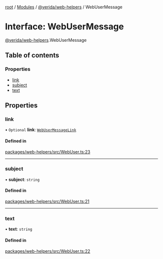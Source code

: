 [root](../README.md) / [Modules](../modules.md) / [@verida/web-helpers](../modules/verida_web_helpers.md) / WebUserMessage

# Interface: WebUserMessage

[@verida/web-helpers](../modules/verida_web_helpers.md).WebUserMessage

## Table of contents

### Properties

- [link](verida_web_helpers.WebUserMessage.md#link)
- [subject](verida_web_helpers.WebUserMessage.md#subject)
- [text](verida_web_helpers.WebUserMessage.md#text)

## Properties

### link

• `Optional` **link**: [`WebUserMessageLink`](verida_web_helpers.WebUserMessageLink.md)

#### Defined in

[packages/web-helpers/src/WebUser.ts:23](https://github.com/verida/verida-js/blob/032961c/packages/web-helpers/src/WebUser.ts#L23)

___

### subject

• **subject**: `string`

#### Defined in

[packages/web-helpers/src/WebUser.ts:21](https://github.com/verida/verida-js/blob/032961c/packages/web-helpers/src/WebUser.ts#L21)

___

### text

• **text**: `string`

#### Defined in

[packages/web-helpers/src/WebUser.ts:22](https://github.com/verida/verida-js/blob/032961c/packages/web-helpers/src/WebUser.ts#L22)
